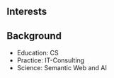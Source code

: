 ## Interests

## Background
- Education: CS
- Practice: IT-Consulting
- Science: Semantic Web and AI
